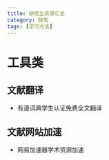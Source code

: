 ```yaml
---
title: 研究生资源汇总
category: 随笔
tags: [学习方法]
---
```


# 工具类

## 文献翻译

- 有道词典学生认证免费全文翻译

## 文献网站加速

- 网易加速器学术资源加速
